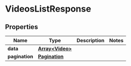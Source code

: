 
# VideosListResponse

## Properties

Name | Type | Description | Notes
------------ | ------------- | ------------- | -------------
**data** | [**Array&lt;Video&gt;**](Video.md) |  | 
**pagination** | [**Pagination**](Pagination.md) |  | 



